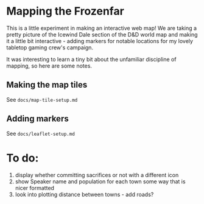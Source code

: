 # Mapping the Frozenfar

This is a little experiment in making an interactive web map! We are taking a pretty picture of the Icewind Dale section of the D&D world map and making it a little bit interactive - adding markers for notable locations for my lovely tabletop gaming crew's campaign.

It was interesting to learn a tiny bit about the unfamiliar discipline of mapping, so here are some notes.

## Making the map tiles

See `docs/map-tile-setup.md`

## Adding markers

See `docs/leaflet-setup.md`

# To do:

1. display whether committing sacrifices or not with a different icon
2. show Speaker name and population for each town some way that is nicer formatted
3. look into plotting distance between towns - add roads?
